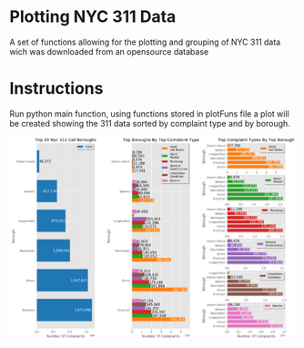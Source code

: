 # Plotting NYC 311 Data	
A set of functions allowing for the plotting and grouping of NYC 311 data
wich was downloaded from an opensource database

# Instructions
Run python main function, using functions stored in plotFuns file a plot will
be created showing the 311 data sorted by complaint type and by borough.

![Figure 1](Top_boroughs_by_Top_complaint_type.png)
